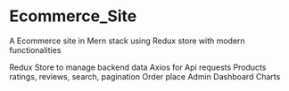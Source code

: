# Ecommerce_Site
 A Ecommerce site in Mern stack using Redux store with modern functionalities

Redux Store to manage backend data
Axios for Api requests
Products ratings, reviews, search, pagination 
Order place
Admin Dashboard
Charts
